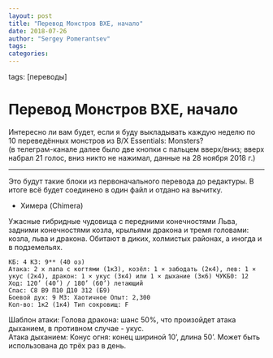 ```yaml
---
layout: post
title: "Перевод Монстров BXE, начало"
date: 2018-07-26
author: "Sergey Pomerantsev"
tags:
categories:
---
```

tags: [переводы]

# Перевод Монстров BXE, начало

Интересно ли вам будет, если я буду выкладывать каждую неделю по 10 переведённых монстров из B/X Essentials: Monsters?  
(в телеграм-канале далее было две кнопки с пальцем вверх/вниз; вверх набрал 21 голос, вниз никто не нажимал, данные на 28 ноября 2018 г.)

----------

Это будут такие блоки из первоначального перевода до редактуры. В итоге всё будет соединено в один файл и отдано на вычитку.


- Химера (Chimera)

Ужасные гибридные чудовища с передними конечностями Льва, задними конечностями козла, крыльями дракона и тремя головами: козла, льва и дракона. Обитают в диких, холмистых районах, а иногда и в подземельях.


    КБ: 4 КЗ: 9** (40 оз)
    Атака: 2 x лапа с когтями (1к3), козёл: 1 × забодать (2к4), лев: 1 × укус (2к4), дракон: 1 × укус (3к4) или 1 × дыхание (3к6) ЧУКБ0: 12 Ход: 120’ (40’) / 180’ (60’) летающий
    Спас: С8 В9 П10 Д10 З12 (Б9)
    Боевой дух: 9 МЗ: Хаотичное Опыт: 2,300
    Кол-во: 1к2 (1к4) Тип сокровищ: F

Шаблон атаки: Голова дракона: шанс 50%, что произойдет атака дыханием, в противном случае - укус.  
Атака дыханием: Конус огня: конец шириной 10’, длина 50’. Может быть использована до трёх раз в день.
